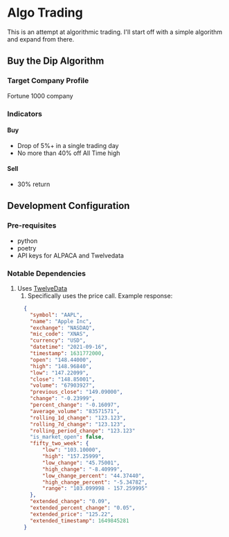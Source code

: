 # Algo Trading

This is an attempt at algorithmic trading. I'll start off with a simple algorithm and expand from there.

## Buy the Dip Algorithm

### Target Company Profile

Fortune 1000 company

### Indicators

#### Buy

- Drop of 5%+ in a single trading day
- No more than 40% off All Time high

#### Sell

- 30% return

## Development Configuration

### Pre-requisites

- python
- poetry
- API keys for ALPACA and Twelvedata


### Notable Dependencies

1. Uses [TwelveData](https://github.com/twelvedata/twelvedata-python)
   1. Specifically uses the price call. Example response:
    ```json
      {
        "symbol": "AAPL",
        "name": "Apple Inc",
        "exchange": "NASDAQ",
        "mic_code": "XNAS",
        "currency": "USD",
        "datetime": "2021-09-16",
        "timestamp": 1631772000,
        "open": "148.44000",
        "high": "148.96840",
        "low": "147.22099",
        "close": "148.85001",
        "volume": "67903927",
        "previous_close": "149.09000",
        "change": "-0.23999",
        "percent_change": "-0.16097",
        "average_volume": "83571571",
        "rolling_1d_change": "123.123",
        "rolling_7d_change": "123.123",
        "rolling_period_change": "123.123"
        "is_market_open": false,
        "fifty_two_week": {
            "low": "103.10000",
            "high": "157.25999",
            "low_change": "45.75001",
            "high_change": "-8.40999",
            "low_change_percent": "44.37440",
            "high_change_percent": "-5.34782",
            "range": "103.099998 - 157.259995"
        },
        "extended_change": "0.09",
        "extended_percent_change": "0.05",
        "extended_price": "125.22",
        "extended_timestamp": 1649845281
      }
    ```
